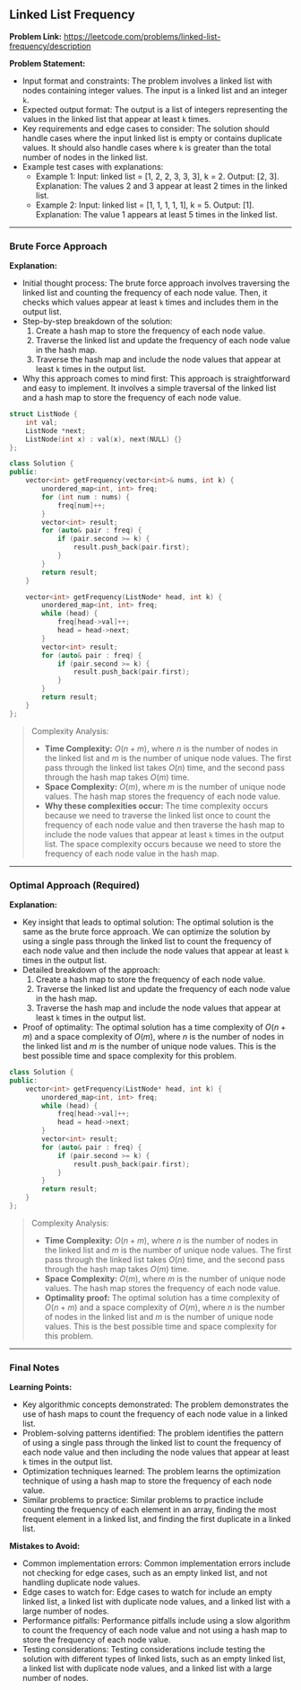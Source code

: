 ## Linked List Frequency

**Problem Link:** https://leetcode.com/problems/linked-list-frequency/description

**Problem Statement:**
- Input format and constraints: The problem involves a linked list with nodes containing integer values. The input is a linked list and an integer `k`.
- Expected output format: The output is a list of integers representing the values in the linked list that appear at least `k` times.
- Key requirements and edge cases to consider: The solution should handle cases where the input linked list is empty or contains duplicate values. It should also handle cases where `k` is greater than the total number of nodes in the linked list.
- Example test cases with explanations:
    - Example 1: Input: linked list = [1, 2, 2, 3, 3, 3], k = 2. Output: [2, 3]. Explanation: The values 2 and 3 appear at least 2 times in the linked list.
    - Example 2: Input: linked list = [1, 1, 1, 1, 1], k = 5. Output: [1]. Explanation: The value 1 appears at least 5 times in the linked list.

---

### Brute Force Approach

**Explanation:**
- Initial thought process: The brute force approach involves traversing the linked list and counting the frequency of each node value. Then, it checks which values appear at least `k` times and includes them in the output list.
- Step-by-step breakdown of the solution:
    1. Create a hash map to store the frequency of each node value.
    2. Traverse the linked list and update the frequency of each node value in the hash map.
    3. Traverse the hash map and include the node values that appear at least `k` times in the output list.
- Why this approach comes to mind first: This approach is straightforward and easy to implement. It involves a simple traversal of the linked list and a hash map to store the frequency of each node value.

```cpp
struct ListNode {
    int val;
    ListNode *next;
    ListNode(int x) : val(x), next(NULL) {}
};

class Solution {
public:
    vector<int> getFrequency(vector<int>& nums, int k) {
        unordered_map<int, int> freq;
        for (int num : nums) {
            freq[num]++;
        }
        vector<int> result;
        for (auto& pair : freq) {
            if (pair.second >= k) {
                result.push_back(pair.first);
            }
        }
        return result;
    }

    vector<int> getFrequency(ListNode* head, int k) {
        unordered_map<int, int> freq;
        while (head) {
            freq[head->val]++;
            head = head->next;
        }
        vector<int> result;
        for (auto& pair : freq) {
            if (pair.second >= k) {
                result.push_back(pair.first);
            }
        }
        return result;
    }
};
```

> Complexity Analysis:
> - **Time Complexity:** $O(n + m)$, where $n$ is the number of nodes in the linked list and $m$ is the number of unique node values. The first pass through the linked list takes $O(n)$ time, and the second pass through the hash map takes $O(m)$ time.
> - **Space Complexity:** $O(m)$, where $m$ is the number of unique node values. The hash map stores the frequency of each node value.
> - **Why these complexities occur:** The time complexity occurs because we need to traverse the linked list once to count the frequency of each node value and then traverse the hash map to include the node values that appear at least `k` times in the output list. The space complexity occurs because we need to store the frequency of each node value in the hash map.

---

### Optimal Approach (Required)

**Explanation:**
- Key insight that leads to optimal solution: The optimal solution is the same as the brute force approach. We can optimize the solution by using a single pass through the linked list to count the frequency of each node value and then include the node values that appear at least `k` times in the output list.
- Detailed breakdown of the approach:
    1. Create a hash map to store the frequency of each node value.
    2. Traverse the linked list and update the frequency of each node value in the hash map.
    3. Traverse the hash map and include the node values that appear at least `k` times in the output list.
- Proof of optimality: The optimal solution has a time complexity of $O(n + m)$ and a space complexity of $O(m)$, where $n$ is the number of nodes in the linked list and $m$ is the number of unique node values. This is the best possible time and space complexity for this problem.

```cpp
class Solution {
public:
    vector<int> getFrequency(ListNode* head, int k) {
        unordered_map<int, int> freq;
        while (head) {
            freq[head->val]++;
            head = head->next;
        }
        vector<int> result;
        for (auto& pair : freq) {
            if (pair.second >= k) {
                result.push_back(pair.first);
            }
        }
        return result;
    }
};
```

> Complexity Analysis:
> - **Time Complexity:** $O(n + m)$, where $n$ is the number of nodes in the linked list and $m$ is the number of unique node values. The first pass through the linked list takes $O(n)$ time, and the second pass through the hash map takes $O(m)$ time.
> - **Space Complexity:** $O(m)$, where $m$ is the number of unique node values. The hash map stores the frequency of each node value.
> - **Optimality proof:** The optimal solution has a time complexity of $O(n + m)$ and a space complexity of $O(m)$, where $n$ is the number of nodes in the linked list and $m$ is the number of unique node values. This is the best possible time and space complexity for this problem.

---

### Final Notes

**Learning Points:**
- Key algorithmic concepts demonstrated: The problem demonstrates the use of hash maps to count the frequency of each node value in a linked list.
- Problem-solving patterns identified: The problem identifies the pattern of using a single pass through the linked list to count the frequency of each node value and then including the node values that appear at least `k` times in the output list.
- Optimization techniques learned: The problem learns the optimization technique of using a hash map to store the frequency of each node value.
- Similar problems to practice: Similar problems to practice include counting the frequency of each element in an array, finding the most frequent element in a linked list, and finding the first duplicate in a linked list.

**Mistakes to Avoid:**
- Common implementation errors: Common implementation errors include not checking for edge cases, such as an empty linked list, and not handling duplicate node values.
- Edge cases to watch for: Edge cases to watch for include an empty linked list, a linked list with duplicate node values, and a linked list with a large number of nodes.
- Performance pitfalls: Performance pitfalls include using a slow algorithm to count the frequency of each node value and not using a hash map to store the frequency of each node value.
- Testing considerations: Testing considerations include testing the solution with different types of linked lists, such as an empty linked list, a linked list with duplicate node values, and a linked list with a large number of nodes.